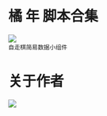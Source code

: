 # 橘 年 脚本合集

[![](https://img.shields.io/badge/自走棋小组件-橘%20年-brightgreen.svg)](https://github.com/Neurogram-R/JSBox/blob/master/%E6%A9%98%20%E5%B9%B4/%E8%87%AA%E8%B5%B0%E6%A3%8B%E5%B0%8F%E7%BB%84%E4%BB%B6.js)  
`自走棋简易数据小组件`

# 关于作者
[![](https://img.shields.io/badge/Telegram-@gtoxlili-1A92D2.svg?logo=Telegram&logoColor=white)](https://t.me/gtoxlili)
